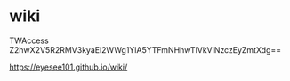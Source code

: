 # wiki

TWAccess Z2hwX2V5R2RMV3kyaEl2WWg1YlA5YTFmNHhwTlVkVlNzczEyZmtXdg==

<https://eyesee101.github.io/wiki/>